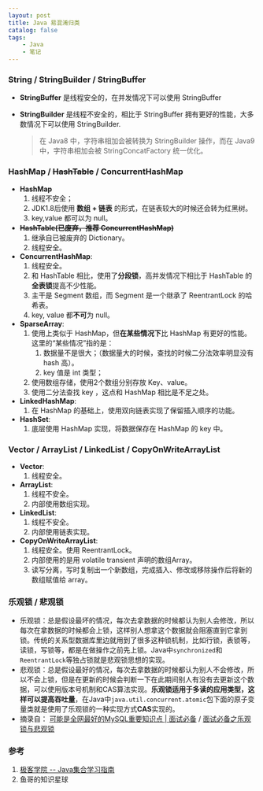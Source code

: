 ```yaml
---
layout: post
title: Java 易混淆归类
catalog: false
tags:
    - Java
    - 笔记
---
```


### String / StringBuilder / StringBuffer

* **StringBuffer** 是线程安全的，在并发情况下可以使用 StringBuffer
* **StringBuilder** 是线程不安全的，相比于 StringBuffer 拥有更好的性能，大多数情况下可以使用 StringBuilder.

  > 在 Java8 中，字符串相加会被转换为 StringBuilder 操作，而在 Java9 中，字符串相加会被 StringConcatFactory 统一优化。



### HashMap / ~~HashTable~~ / ConcurrentHashMap

* **HashMap**
  1. 线程不安全；
  2. JDK1.8后使用 **数组 + 链表** 的形式，在链表较大的时候还会转为红黑树。
  3. key,value 都可以为 null。
* **~~HashTable(已废弃，推荐 ConcurrentHashMap)~~** 
  1. 继承自已被废弃的 Dictionary。
  2. 线程安全。
* **ConcurrentHashMap**: 
  1. 线程安全。
  2. 和 HashTable 相比，使用了**分段锁**，高并发情况下相比于 HashTable 的**全表锁**提高不少性能。
  3. 主干是 Segment 数组，而 Segment 是一个继承了 ReentrantLock 的哈希表。
  4. key, value 都**不可**为 null。
* **SparseArray**:
  1. 使用上类似于 HashMap，但**在某些情况下**比 HashMap 有更好的性能。这里的“某些情况”指的是：
     1. 数据量不是很大；（数据量大的时候，查找的时候二分法效率明显没有 hash 高）。
     2. key 值是 int 类型；
  2. 使用数组存储，使用2个数组分别存放 Key、value。
  3. 使用二分法查找 key ，这点和 HashMap 相比是不足之处。
* **LinkedHashMap**:
  1. 在 HashMap 的基础上，使用双向链表实现了保留插入顺序的功能。
* **HashSet**:
  1. 底层使用 HashMap 实现，将数据保存在 HashMap 的 key 中。

### Vector / ArrayList / LinkedList / CopyOnWriteArrayList

* **Vector**:
  1. 线程安全。
* **ArrayList**:
  1. 线程不安全。
  2. 内部使用数组实现。
* **LinkedList**:
  1. 线程不安全。
  2. 内部使用链表实现。
* **CopyOnWriteArrayList**:
  1. 线程安全。使用 ReentrantLock。
  2. 内部使用的是用 volatile transient 声明的数组Array。
  3. 读写分离，写时复制出一个新数组，完成插入、修改或移除操作后将新的数组赋值给 array。

### 乐观锁 / 悲观锁

* 乐观锁：总是假设最坏的情况，每次去拿数据的时候都认为别人会修改，所以每次在拿数据的时候都会上锁，这样别人想拿这个数据就会阻塞直到它拿到锁。传统的关系型数据库里边就用到了很多这种锁机制，比如行锁，表锁等，读锁，写锁等，都是在做操作之前先上锁。Java中`synchronized`和`ReentrantLock`等独占锁就是悲观锁思想的实现。
* 悲观锁：总是假设最好的情况，每次去拿数据的时候都认为别人不会修改，所以不会上锁，但是在更新的时候会判断一下在此期间别人有没有去更新这个数据，可以使用版本号机制和CAS算法实现。**乐观锁适用于多读的应用类型，这样可以提高吞吐量**，在Java中`java.util.concurrent.atomic`包下面的原子变量类就是使用了乐观锁的一种实现方式**CAS**实现的。
* 摘录自： [可能是全网最好的MySQL重要知识点 | 面试必备](https://mp.weixin.qq.com/s/S9jiO_e-_CKRgNnzAU5Z0Q)   /    [面试必备之乐观锁与悲观锁](https://github.com/Snailclimb/JavaGuide/tree/master/docs/essential-content-for-interview)

### 参考

1. [极客学院 -- Java集合学习指南](http://wiki.jikexueyuan.com/project/java-collection/)
2. 鱼哥的知识星球